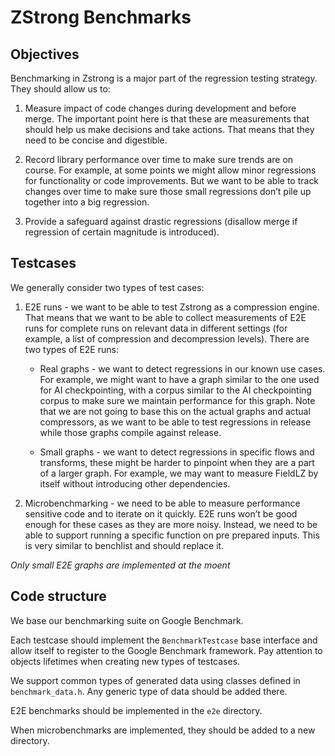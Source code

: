 # ZStrong Benchmarks

## Objectives
Benchmarking in Zstrong is a major part of the regression testing strategy.
They should allow us to:

1. Measure impact of code changes during development and before merge.
The important point here is that these are measurements that should help us make decisions and take actions. That means that they need to be concise and digestible.

2. Record library performance over time to make sure trends are on course.
For example, at some points we might allow minor regressions for functionality or code improvements. But we want to be able to track changes over time to make sure those small regressions don’t pile up together into a big regression.

3. Provide a safeguard against drastic regressions (disallow merge if regression of certain magnitude is introduced).


## Testcases
We generally consider two types of test cases:
1. E2E runs - we want to be able to test Zstrong as a compression engine. That means that we want to be able to collect measurements of E2E runs for complete runs on relevant data in different settings (for example, a list of compression and decompression levels).
There are two types of E2E runs:

    * Real graphs - we want to detect regressions in our known use cases.
    For example, we might want to have a graph similar to the one used for AI checkpointing, with a corpus similar to the AI checkpointing corpus to make sure we maintain performance for this graph.
    Note that we are not going to base this on the actual graphs and actual compressors, as we want to be able to test regressions in release while those graphs compile against release.

    * Small graphs - we want to detect regressions in specific flows and transforms,  these might be harder to pinpoint when they are a part of a larger graph.
    For example, we may want to measure FieldLZ by itself without introducing other dependencies.

2. Microbenchmarking - we need to be able to measure performance sensitive code and to iterate on it quickly. E2E runs won’t be good enough for these cases as they are more noisy. Instead, we need to be able to support running a specific function on pre prepared inputs. This is very similar to benchlist and should replace it.

*Only small E2E graphs are implemented at the moent*

## Code structure
We base our benchmarking suite on Google Benchmark.

Each testcase should implement the `BenchmarkTestcase` base interface and allow itself to register to the Google Benchmark framework. Pay attention to objects lifetimes when creating new types of testcases.

We support common types of generated data using classes defined in `benchmark_data.h`. Any generic type of data should be added there.

E2E benchmarks should be implemented in the `e2e` directory.

When microbenchmarks are implemented, they should be added to a new directory.
